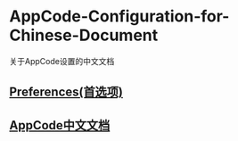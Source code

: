 # AppCode-Configuration-for-Chinese-Document
关于AppCode设置的中文文档

## [Preferences(首选项)](/AppCode/Preferences.md)

## [AppCode中文文档](/Doc/index.md)
